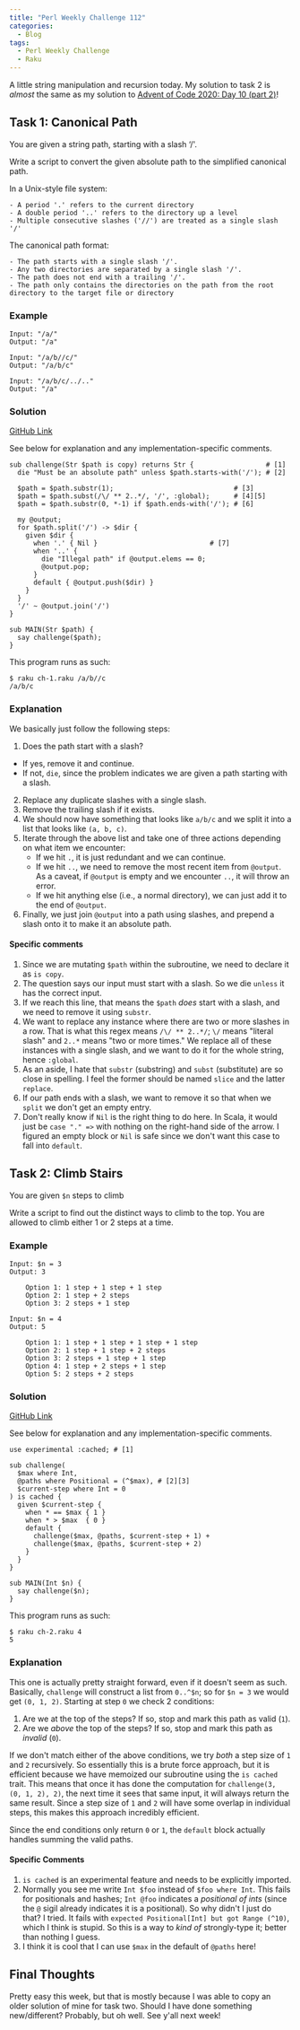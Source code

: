 ```yaml
---
title: "Perl Weekly Challenge 112"
categories:
  - Blog
tags:
  - Perl Weekly Challenge
  - Raku
---
```


A little string manipulation and recursion today. My solution to task 2 is _almost_ the same as my solution to [Advent of Code 2020: Day 10 (part 2)](https://aaronreidsmith.github.io/blog/advent-of-code-year-2020-day-10/)!

## Task 1: Canonical Path

You are given a string path, starting with a slash ‘/'.

Write a script to convert the given absolute path to the simplified canonical path.

In a Unix-style file system:

```
- A period '.' refers to the current directory
- A double period '..' refers to the directory up a level
- Multiple consecutive slashes ('//') are treated as a single slash '/'
```

The canonical path format:

```
- The path starts with a single slash '/'.
- Any two directories are separated by a single slash '/'.
- The path does not end with a trailing '/'.
- The path only contains the directories on the path from the root directory to the target file or directory
```

### Example

```
Input: "/a/"
Output: "/a"

Input: "/a/b//c/"
Output: "/a/b/c"

Input: "/a/b/c/../.."
Output: "/a"
```

### Solution

[GitHub Link](https://github.com/manwar/perlweeklychallenge-club/blob/master/challenge-112/aaronreidsmith/raku/ch-1.raku)

See below for explanation and any implementation-specific comments.

```
sub challenge(Str $path is copy) returns Str {                  # [1]
  die "Must be an absolute path" unless $path.starts-with('/'); # [2]
  
  $path = $path.substr(1);                              # [3]
  $path = $path.subst(/\/ ** 2..*/, '/', :global);      # [4][5]
  $path = $path.substr(0, *-1) if $path.ends-with('/'); # [6]

  my @output;
  for $path.split('/') -> $dir {
    given $dir {
      when '.' { Nil }                            # [7]
      when '..' {
        die "Illegal path" if @output.elems == 0;
        @output.pop;
      }
      default { @output.push($dir) }
    }
  }
  '/' ~ @output.join('/')
}

sub MAIN(Str $path) {
  say challenge($path);
}
```

This program runs as such:

```
$ raku ch-1.raku /a/b//c
/a/b/c
```

### Explanation

We basically just follow the following steps:

1. Does the path start with a slash?
  - If yes, remove it and continue.
  - If not, `die`, since the problem indicates we are given a path starting with a slash.
2. Replace any duplicate slashes with a single slash.
3. Remove the trailing slash if it exists.
4. We should now have something that looks like `a/b/c` and we split it into a list that looks like `(a, b, c)`.
5. Iterate through the above list and take one of three actions depending on what item we encounter:
   - If we hit `.`, it is just redundant and we can continue.
   - If we hit `..`, we need to remove the most recent item from `@output`. As a caveat, if `@output` is empty and we encounter `..`, it will throw an error.
   - If we hit anything else (i.e., a normal directory), we can just add it to the end of `@output`.
6. Finally, we just join `@output` into a path using slashes, and prepend a slash onto it to make it an absolute path.

#### Specific comments

1. Since we are mutating `$path` within the subroutine, we need to declare it as `is copy`.
2. The question says our input must start with a slash. So we die `unless` it has the correct input.
3. If we reach this line, that means the `$path` _does_ start with a slash, and we need to remove it using `substr`.
4. We want to replace any instance where there are two or more slashes in a row. That is what this regex means `/\/ ** 2..*/`; `\/` means "literal slash" and `2..*` means "two or more times." We replace all of these instances with a single slash, and we want to do it for the whole string, hence `:global`.
5. As an aside, I hate that `substr` (substring) and `subst` (substitute) are so close in spelling. I feel the former should be named `slice` and the latter `replace`.
6. If our path ends with a slash, we want to remove it so that when we `split` we don't get an empty entry.
7. Don't really know if `Nil` is the right thing to do here. In Scala, it would just be `case "." =>` with nothing on the right-hand side of the arrow. I figured an empty block or `Nil` is safe since we don't want this case to fall into `default`.
  
## Task 2: Climb Stairs

You are given `$n` steps to climb

Write a script to find out the distinct ways to climb to the top. You are allowed to climb either 1 or 2 steps at a time.

### Example

```
Input: $n = 3
Output: 3

    Option 1: 1 step + 1 step + 1 step
    Option 2: 1 step + 2 steps
    Option 3: 2 steps + 1 step

Input: $n = 4
Output: 5

    Option 1: 1 step + 1 step + 1 step + 1 step
    Option 2: 1 step + 1 step + 2 steps
    Option 3: 2 steps + 1 step + 1 step
    Option 4: 1 step + 2 steps + 1 step
    Option 5: 2 steps + 2 steps
```

### Solution

[GitHub Link](https://github.com/manwar/perlweeklychallenge-club/blob/master/challenge-112/aaronreidsmith/raku/ch-2.raku)

See below for explanation and any implementation-specific comments.

```
use experimental :cached; # [1]

sub challenge(
  $max where Int,
  @paths where Positional = (^$max), # [2][3]
  $current-step where Int = 0
) is cached {
  given $current-step {
    when * == $max { 1 }
    when * > $max  { 0 }
    default {
      challenge($max, @paths, $current-step + 1) +
      challenge($max, @paths, $current-step + 2)
    }
  }
}

sub MAIN(Int $n) {
  say challenge($n);
}
```

This program runs as such:

```
$ raku ch-2.raku 4
5
```

### Explanation

This one is actually pretty straight forward, even if it doesn't seem as such. Basically, `challenge` will construct a list from `0..^$n`; so for `$n = 3` we would get `(0, 1, 2)`. Starting at step `0` we check 2 conditions:

1. Are we at the top of the steps? If so, stop and mark this path as valid (`1`).
2. Are we _above_ the top of the steps? If so, stop and mark this path as _invalid_ (`0`).

If we don't match either of the above conditions, we try _both_ a step size of `1` and `2` recursively. So essentially this is a brute force approach, but it is efficient because we have memoized our subroutine using the `is cached` trait. This means that once it has done the computation for `challenge(3, (0, 1, 2), 2)`, the next time it sees that same input, it will always return the same result. Since a step size of `1` and `2` will have some overlap in individual steps, this makes this approach incredibly efficient.

Since the end conditions only return `0` or `1`, the `default` block actually handles summing the valid paths.

#### Specific Comments

1. `is cached` is an experimental feature and needs to be explicitly imported.
2. Normally you see me write `Int $foo` instead of `$foo where Int`. This fails for positionals and hashes; `Int @foo` indicates a _positional of ints_ (since the `@` sigil already indicates it is a positional). So why didn't I just do that? I tried. It fails with `expected Positional[Int] but got Range (^10)`, which I think is stupid. So this is a way to _kind of_ strongly-type it; better than nothing I guess.
3. I think it is cool that I can use `$max` in the default of `@paths` here!

## Final Thoughts

Pretty easy this week, but that is mostly because I was able to copy an older solution of mine for task two. Should I have done something new/different? Probably, but oh well. See y'all next week!

